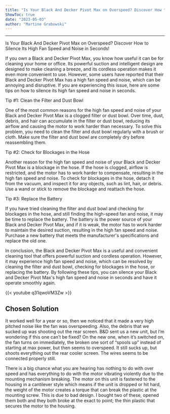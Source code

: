 ```yaml
---
title: "Is Your Black And Decker Pivot Max on Overspeed? Discover How to Silence Its High Fan Speed and Noise in Seconds!"
ShowToc: true 
date: "2023-05-03"
author: "Martine Grabowski"
---
```

*****
Is Your Black And Decker Pivot Max on Overspeed? Discover How to Silence Its High Fan Speed and Noise in Seconds!

If you own a Black and Decker Pivot Max, you know how useful it can be for cleaning your home or office. Its powerful suction and intelligent design are designed to make cleaning a breeze, and its cordless operation makes it even more convenient to use. However, some users have reported that their Black and Decker Pivot Max has a high fan speed and noise, which can be annoying and disruptive. If you are experiencing this issue, here are some tips on how to silence its high fan speed and noise in seconds.

Tip #1: Clean the Filter and Dust Bowl

One of the most common reasons for the high fan speed and noise of your Black and Decker Pivot Max is a clogged filter or dust bowl. Over time, dust, debris, and hair can accumulate in the filter or dust bowl, reducing its airflow and causing the motor to work harder than necessary. To solve this problem, you need to clean the filter and dust bowl regularly with a brush or cloth. Make sure the filter and dust bowl are completely dry before reassembling them.

Tip #2: Check for Blockages in the Hose

Another reason for the high fan speed and noise of your Black and Decker Pivot Max is a blockage in the hose. If the hose is clogged, airflow is restricted, and the motor has to work harder to compensate, resulting in the high fan speed and noise. To check for blockages in the hose, detach it from the vacuum, and inspect it for any objects, such as lint, hair, or debris. Use a wand or stick to remove the blockage and reattach the hose.

Tip #3: Replace the Battery

If you have tried cleaning the filter and dust bowl and checking for blockages in the hose, and still finding the high-speed fan and noise, it may be time to replace the battery. The battery is the power source of your Black and Decker Pivot Max, and if it is weak, the motor has to work harder to maintain the desired suction, resulting in the high fan speed and noise. Purchase a new battery that meets the manufacturer's specifications and replace the old one.

In conclusion, the Black and Decker Pivot Max is a useful and convenient cleaning tool that offers powerful suction and cordless operation. However, it may experience high fan speed and noise, which can be resolved by cleaning the filter and dust bowl, checking for blockages in the hose, or replacing the battery. By following these tips, you can silence your Black and Decker Pivot Max's high fan speed and noise in seconds and have it operate smoothly again.

{{< youtube q31qwoVM3Zw >}} 



## Chosen Solution
 It worked well for a year or so, then we noticed that it made a very high pitched noise like the fan was overspeeding. Also, the debris that we sucked up was shooting out the rear screen. B&D sent us a new unit, but I’m wondering if this one can’t be fixed? On the new one, when it’s switched on, the fan turns on immediately, the broken one sort of “spools up” instead of starting at max power, but then seems to overspeed. It still sucks up, but shoots everything out the rear cooler screen. The wires seems to be connected properly still.

 There is a big chance what you are hearing has nothing to do with over speed and has everything to do with the motor vibrating violently due to the mounting mechanism breaking. The motor on this unit is fastened to the housing in a cantilever style which means if the unit is dropped or hit hard, the weight of the motor creates a torque that can break the plastic at the mounting screw. This is due to bad design. I bought two of these, opened them both and they both broke at the exact to point; the thin plastic that secures the motor to the housing.




